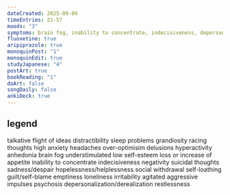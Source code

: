 ```yaml
---
dateCreated: 2025-09-09
timeEntries: 21-57
moods: "3"
symptoms: brain fog, inability to concentrate, indecisiveness, depersonalization/derealization, anhedonia, emptiness, irritability
fluoxetine: true
aripiprazole: true
monoquinPost: "1"
monoquinEdit: true
studyJapanese: "4"
postArt: true
bookReading: "1"
doArt: false
songDaily: false
ankiDeck: true
---
```

## legend
talkative
flight of ideas
distractibility
sleep problems
grandiosity
racing thoughts
high anxiety
headaches
over-optimisim
delusions
hyperactivity
anhedonia
brain fog
understimulated
low self-esteem
loss or increase of appetite
inability to concentrate
indecisiveness
negativity
suicidal thoughts
sadness/despair
hopelessness/helplessness
social withdrawal
self-loathing
guilt/self-blame
emptiness
loneliness
irritability
agitated
aggressive impulses
psychosis
depersonalization/derealization
restlessness